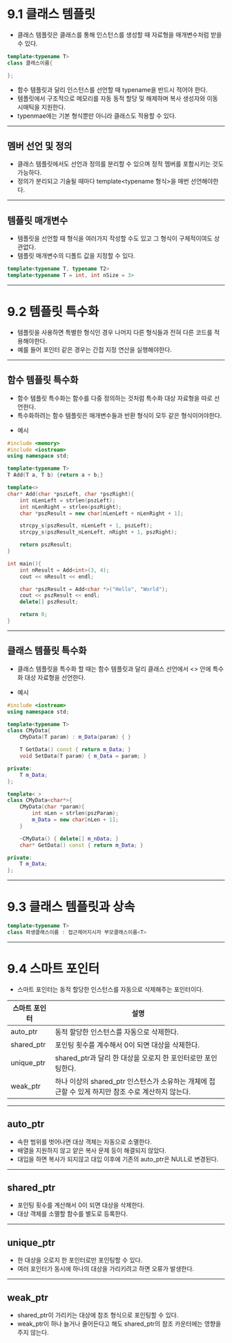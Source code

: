 # __9.1 클래스 템플릿__
- 클래스 템플릿은 클래스를 통해 인스턴스를 생성할 때 자료형을 매개변수처럼 받을 수 있다.
```C++
template<typename T>
class 클래스이름{

};
```
- 함수 템플릿과 달리 인스턴스를 선언할 때 typename을 반드시 적어야 한다.
- 템플릿에서 구조적으로 메모리를 자동 동적 할당 및 해제하며 복사 생성자와 이동 시매틱을 지원한다.
- typenmae에는 기본 형식뿐만 아니라 클래스도 적용할 수 있다.
---
## 멤버 선언 및 정의
- 클래스 템플릿에서도 선언과 정의를 분리할 수 있으며 정적 멤버를 포함시키는 것도 가능하다.
- 정의가 분리되고 기술될 때마다 template<typename 형식>을 매번 선언해야한다.
---
## 템플릿 매개변수
- 템플릿을 선언할 때 형식을 여러가지 작성할 수도 있고 그 형식이 구체적이여도 상관없다.
- 템플릿 매개변수의 디폴트 값을 지정할 수 있다.
```C++
template<typename T, typename T2>
template<typename T = int, int nSize = 3>
```
---
# __9.2 템플릿 특수화__
- 템플릿을 사용하면 특별한 형식인 경우 나머지 다른 형식들과 전혀 다른 코드를 적용해야한다.
- 예를 들어 포인터 같은 경우는 간접 지정 연산을 실행해야한다.
---
## 함수 템플릿 특수화
- 함수 템플릿 특수화는 함수를 다중 정의하는 것처럼 특수화 대상 자료형을 따로 선언한다.
- 특수화하려는 함수 템플릿은 매개변수들과 반환 형식이 모두 같은 형식이어야한다.
+ 예시
```C++
#include <memory>
#include <iostream>
using namespace std;

template<typename T>
T Add(T a, T b) {return a + b;}

template<>
char* Add(char *pszLeft, char *pszRight){
    int nLenLeft = strlen(pszLeft);
    int nLenRight = strlen(pszRight);
    char *pszResult = new char[nLenLeft + nLenRight + 1];

    strcpy_s(pszResult, nLenLeft + 1, pszLeft);
    strcpy_s(pszResult_nLenLeft, nRight + 1, pszRight);

    return pszResult;
}

int main(){
    int nResult = Add<int>(3, 4);
    cout << nResult << endl;

    char *pszResult = Add<char *>("Hello", "World");
    cout << pszResult << endl;
    delete[] pszResult;

    return 0;
}

```
---
## 클래스 템플릿 특수화
- 클래스 템플릿을 특수화 할 때는 함수 템플릿과 달리 클래스 선언에서 <> 안에 특수화 대상 자료형을 선언한다.
+ 예시
```C++
#include <iostream>
using namespace std;

template<typename T>
class CMyData{
    CMyData(T param) : m_Data(param) { }

    T GetData() const { return m_Data; }
    void SetData(T param) { m_Data = param; }

private:
    T m_Data;
};

template< >
class CMyData<char*>{
    CMyData(char *param){
        int nLen = strlen(pszParam);
        m_Data = new char[nLen + 1];
    }

    ~CMyData() { delete[] m_nData; }
    char* GetData() const { return m_Data; }

private:
    T m_Data;
};
```
---
# __9.3 클래스 템플릿과 상속__
```C++
template<typename T>
class 파생클래스이름 : 접근제어지시자 부모클래스이름<T>
```
---
# __9.4 스마트 포인터__
- 스마트 포인터는 동적 할당한 인스턴스를 자동으로 삭제해주는 포인터이다.

스마트 포인터|설명
---|---
auto_ptr|동적 할당한 인스턴스를 자동으로 삭제한다.
shared_ptr|포인팅 횟수를 계수해서 0이 되면 대상을 삭제한다.
unique_ptr|shared_ptr과 달리 한 대상을 오로지 한 포인터로만 포인팅한다.
weak_ptr|하나 이상의 shared_ptr 인스턴스가 소유하는 개체에 접근할 수 있게 하지만 참조 수로 계산하지 않는다.
---
## auto_ptr
- 속한 범위를 벗어나면 대상 객체는 자동으로 소멸한다.
- 배열을 지원하지 않고 얕은 복사 문제 등이 해결되지 않았다.
- 대입을 하면 복사가 되지않고 대입 이후에 기존의 auto_ptr은 NULL로 변경된다.
---
## shared_ptr
- 포인팅 횟수를 계산해서 0이 되면 대상을 삭제한다.
- 대상 객체를 소멸할 함수를 별도로 등록한다.
---
## unique_ptr
- 한 대상을 오로지 한 포인터로만 포인팅할 수 있다.
- 여러 포인터가 동시에 하나의 대상을 가리키려고 하면 오류가 발생한다.
---
## weak_ptr
- shared_ptr이 가리키는 대상에 참조 형식으로 포인팅할 수 있다.
- weak_ptr이 하나 늘거나 줄어든다고 해도 shared_ptr의 참조 카운터에는 영향을 주지 않는다.